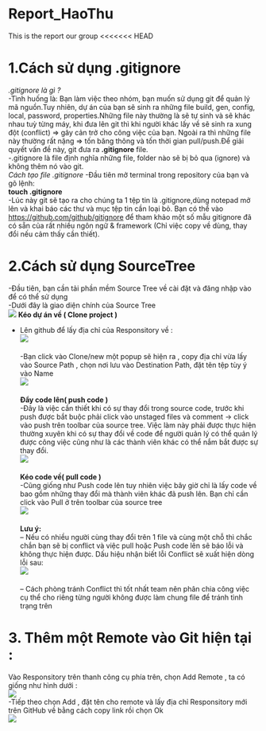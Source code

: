 # Report_HaoThu
This is the report  our group
<<<<<<< HEAD
# 1.Cách sử dụng .gitignore
*.gitignore là gì ?*<br>
-Tình huống là: Bạn làm việc theo nhóm, bạn muốn sử dụng git để quản lý mã nguồn.Tuy nhiên, dự án của bạn sẽ sinh ra những file build, gen, config, local, password, properties.Những file này thường là sẽ tự sinh và sẽ khác nhau tuỳ từng máy, khi đưa lên git thì khi người khác lấy về sẽ sinh ra xung đột (conflict) => gây cản trở cho công việc của bạn. Ngoài ra thì những file này thường rất nặng => tốn băng thông và tốn thời gian pull/push.Để giải quyết vấn đề này, git đưa ra **.gitignore** file.<br>
-.gitignore là file định nghĩa những file, folder nào sẽ bị bỏ qua (ignore) và không thêm nó vào git. <br>
*Cách tạo file .gitignore*
-Đầu tiên mở terminal trong repository của bạn và gõ lệnh:<br>
**touch .gitignore** <br>
-Lúc này git sẽ tạo ra cho chúng ta 1 tệp tin là .gitignore,dùng notepad mở lên và khai báo các thư và mục tệp tin cần loại bỏ. 
Bạn có thể vào https://github.com/github/gitignore để tham khảo một số mẫu gitignore đã có sẵn của rất nhiều ngôn ngữ & framework (Chỉ việc copy về dùng, thay đổi nếu cảm thấy cần thiết).<br>
# 2.Cách sử dụng SourceTree
-Đầu tiên, bạn cần tải phần mềm Source Tree về cài đặt và đăng nhập vào để có thể sử dụng <br>
-Dưới đây là giao diện chính của Source Tree<br>
![](https://i.imgur.com/8qLgkTV.jpg)
**Kéo dự án về ( Clone project )**<br>
- Lên github để lấy địa chỉ của Responsitory về :<br>
![](https://i.imgur.com/j0s3pK6.jpg) <br><br>
 -Bạn click vào Clone/new một popup sẽ hiện ra , copy địa chỉ vừa lấy vào Source Path , chọn nơi lưu vào Destination Path, đặt tên tệp tùy ý vào Name <br>
 ![](https://i.imgur.com/94uzh1V.jpg)<br><br>
**Đẩy code lên( push code )**<br>
-Đây là việc cần thiết khi có sự thay đổi trong source code, trước khi push được bắt buộc phải click vào unstaged files và comment -> click vào push trên toolbar của source tree. Việc làm này phải được thực hiện thường xuyên khi có sự thay đổi về code để người quản lý có thể quản lý được công việc cũng như là các thành viên khác có thể nắm bắt được sự thay đổi.<br>
![](https://i.imgur.com/oAtO37v.jpg)<br><br>
**Kéo code về( pull code )**<br>
-Cũng giống như Push code lên tuy nhiên việc bây giờ chỉ là lấy code về bao gồm những thay đổi mà thành viên khác đã push lên. Bạn chỉ cần click vào Pull ở trên toolbar của source tree<br>
![](https://i.imgur.com/ab3g1Ha.jpg)<br><br>
 **Lưu ý:**<br>
– Nếu có nhiều người cùng thay đổi trên 1 file và cùng một chỗ thì chắc chắn bạn sẽ bị conflict và việc pull hoặc Push code lên sẽ báo lỗi và không thực hiện được. Dấu hiệu nhận biết lỗi Conflict sẽ xuất hiện dòng lỗi sau:<br>
![](https://i.imgur.com/k66RptC.jpg)<br><br>
– Cách phòng tránh Conflict thì tốt nhất team nên phân chia công việc cụ thể cho riêng từng  người không được làm chung file để tránh tình trạng trên
 # 3. Thêm một Remote vào Git hiện tại : <br>
 Vào Responsitory trên thanh công cụ phía trên, chọn Add Remote , ta có giống như hình dưới :<br>
 ![](https://i.imgur.com/RrHfII5.jpg)<br>
 -Tiếp theo chọn Add , đặt tên cho remote và lấy địa chỉ Responsitory mới trên GitHub về bằng cách copy link rồi chọn Ok <br>
 ![](https://i.imgur.com/XNRkIK8.jpg) 
